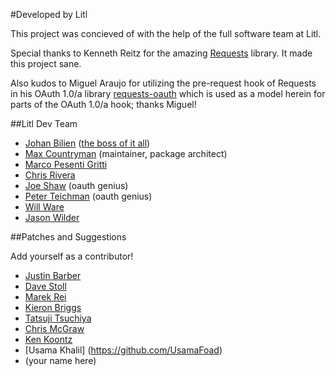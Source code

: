 #Developed by Litl

This project was concieved of with the help of the full software team at Litl.

Special thanks to Kenneth Reitz for the amazing [Requests](https://github.com/kennethreitz/requests) library. It made
this project sane.

Also kudos to Miguel Araujo for utilizing the pre-request hook of Requests in his OAuth 1.0/a library
[requests-oauth](https://github.com/maraujop/requests-oauth) which is used as a model herein for parts of the
OAuth 1.0/a hook; thanks Miguel!


##Litl Dev Team

* [Johan Bilien](https://github.com/jobi) ([the boss of it all](http://en.wikipedia.org/wiki/The_Boss_of_It_All))
* [Max Countryman](https://github.com/maxcountryman) (maintainer, package
  architect)
* [Marco Pesenti Gritti](https://github.com/marcopg)
* [Chris Rivera](https://github.com/chrismrivera)
* [Joe Shaw](https://github.com/joeshaw) (oauth genius)
* [Peter Teichman](http://github.com/pteichman) (oauth genius)
* [Will Ware](https://github.com/wware-litl)
* [Jason Wilder](https://github.com/jwilder)


##Patches and Suggestions

Add yourself as a contributor!

* [Justin Barber](https://github.com/barberj)
* [Dave Stoll](https://github.com/netdude78)
* [Marek Rei](https://github.com/marekrei)
* [Kieron Briggs](https://github.com/kbriggs)
* [Tatsuji Tsuchiya](https://github.com/ta2xeo)
* [Chris McGraw](https://github.com/mitgr81)
* [Ken Koontz](https://github.com/kennethkoontz)
* [Usama Khalil] (https://github.com/UsamaFoad)
* (your name here)
